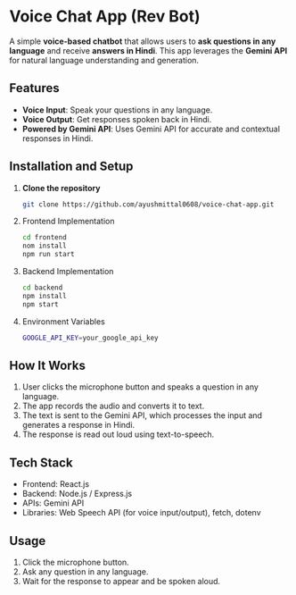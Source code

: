 # Voice Chat App (Rev Bot)

A simple **voice-based chatbot** that allows users to **ask questions in any language** and receive **answers in Hindi**. This app leverages the **Gemini API** for natural language understanding and generation.

## Features

- **Voice Input**: Speak your questions in any language.
- **Voice Output**: Get responses spoken back in Hindi.
- **Powered by Gemini API**: Uses Gemini API for accurate and contextual responses in Hindi.

## Installation and Setup

1. **Clone the repository**
   ```bash
   git clone https://github.com/ayushmittal0608/voice-chat-app.git
   ```

2. Frontend Implementation
   ```bash
   cd frontend
   nom install
   npm run start
   ```

3. Backend Implementation
    ```bash
    cd backend
    npm install
    npm start
    ```

4. Environment Variables
    ```bash
    GOOGLE_API_KEY=your_google_api_key
    ```

## How It Works
1. User clicks the microphone button and speaks a question in any language.
2. The app records the audio and converts it to text.
3. The text is sent to the Gemini API, which processes the input and generates a response in Hindi.
4. The response is read out loud using text-to-speech.

## Tech Stack
- Frontend: React.js
- Backend: Node.js / Express.js
- APIs: Gemini API
- Libraries: Web Speech API (for voice input/output), fetch, dotenv

## Usage
1. Click the microphone button.
2. Ask any question in any language.
3. Wait for the response to appear and be spoken aloud.
